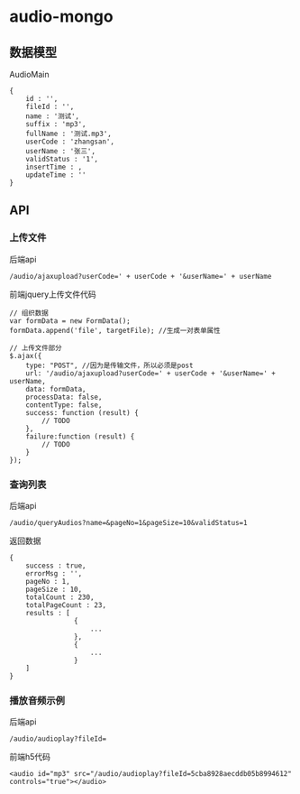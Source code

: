 # audio-mongo

## 数据模型

AudioMain

```Schema
{
	id : '',
	fileId : '',
	name : '测试',
	suffix : 'mp3',
	fullName : '测试.mp3',
	userCode : 'zhangsan',
	userName : '张三',
	validStatus : '1',
	insertTime : ,
	updateTime : ''
}
```

## API

### 上传文件

后端api

```api
/audio/ajaxupload?userCode=' + userCode + '&userName=' + userName
```

前端jquery上传文件代码

```
// 组织数据
var formData = new FormData(); 
formData.append('file', targetFile); //生成一对表单属性 

// 上传文件部分
$.ajax({ 
	type: "POST", //因为是传输文件，所以必须是post 
	url: '/audio/ajaxupload?userCode=' + userCode + '&userName=' + userName, 
	data: formData, 
	processData: false, 
	contentType: false, 
	success: function (result) { 
		// TODO
	},
	failure:function (result) {  
		// TODO
	}
}); 
```

### 查询列表

后端api

```api
/audio/queryAudios?name=&pageNo=1&pageSize=10&validStatus=1
```

返回数据

```
{
	success : true,
	errorMsg : '',
	pageNo : 1,
	pageSize : 10,
	totalCount : 230,
	totalPageCount : 23,
	results : [
				{
					...
				},
				{
					...
				}
	]
}
```

### 播放音频示例

后端api

```api
/audio/audioplay?fileId=
```

前端h5代码

```Html5
<audio id="mp3" src="/audio/audioplay?fileId=5cba8928aecddb05b8994612" controls="true"></audio>
```
